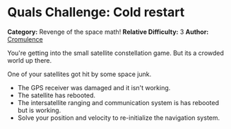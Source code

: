 # Quals Challenge: Cold restart #

**Category:** Revenge of the space math!
**Relative Difficulty:** 3
**Author:** [Cromulence](https://cromulence.com/)

You're getting into the small satellite constellation game. But its a crowded world up there.

One of your satellites got hit by some space junk.
- The GPS receiver was damaged and it isn't working.
- The satellite has rebooted. 
- The intersatellite ranging and communication system is has rebooted but is working.
- Solve your position and velocity to re-initialize the navigation system.
